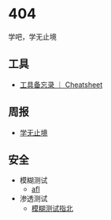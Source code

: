 # 404

学吧，学无止境

## 工具

- [工具备忘录 ｜ Cheatsheet](工具/README.md)

## 周报

- [学无止境](./周报/README.md)

## 安全

- 模糊测试
  - [afl](./安全/模糊测试/AFL/README.md)
- 渗透测试
  - [模糊测试指北](./安全/渗透测试/渗透测试流程归纳.md)